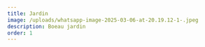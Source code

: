 ```yaml
---
title: Jardin
image: /uploads/whatsapp-image-2025-03-06-at-20.19.12-1-.jpeg
description: Boeau jardin
order: 1
---
```

